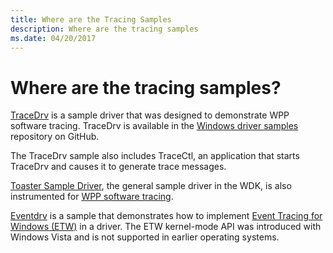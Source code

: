 ```yaml
---
title: Where are the Tracing Samples
description: Where are the tracing samples
ms.date: 04/20/2017
---
```


# Where are the tracing samples?

[TraceDrv](https://github.com/Microsoft/Windows-driver-samples/tree/main/general/tracing/tracedriver) is a sample driver that was designed to demonstrate WPP software tracing. TraceDrv is available in the [Windows driver samples](https://github.com/Microsoft/Windows-driver-samples) repository on GitHub.

The TraceDrv sample also includes TraceCtl, an application that starts TraceDrv and causes it to generate trace messages.

[Toaster Sample Driver](/samples/microsoft/windows-driver-samples/toaster-sample-driver/), the general sample driver in the WDK, is also instrumented for [WPP software tracing](wpp-software-tracing.md).

[Eventdrv](https://github.com/Microsoft/Windows-driver-samples/tree/main/general/tracing/evntdrv) is a sample that demonstrates how to implement [Event Tracing for Windows (ETW)](event-tracing-for-windows--etw-.md) in a driver. The ETW kernel-mode API was introduced with Windows Vista and is not supported in earlier operating systems.

 

